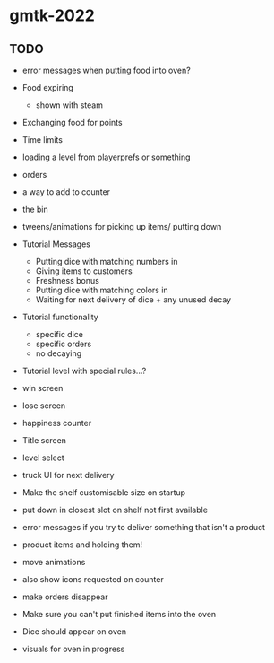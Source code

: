 # gmtk-2022

## TODO
* error messages when putting food into oven?
* Food expiring
    * shown with steam
* Exchanging food for points
* Time limits
* loading a level from playerprefs or something
* orders
* a way to add to counter
* the bin
* tweens/animations for picking up items/ putting down
* Tutorial Messages
    * Putting dice with matching numbers in
    * Giving items to customers
    * Freshness bonus
    * Putting dice with matching colors in
    * Waiting for next delivery of dice + any unused decay
* Tutorial functionality
    * specific dice
    * specific orders
    * no decaying

* Tutorial level with special rules...?
* win screen
* lose screen
* happiness counter
* Title screen
* level select
* truck UI for next delivery
* Make the shelf customisable size on startup
* put down in closest slot on shelf not first available
* error messages if you try to deliver something that isn't a product
* product items and holding them!
* move animations
* also show icons requested on counter
* make orders disappear
* Make sure you can't put finished items into the oven
* Dice should appear on oven
* visuals for oven in progress